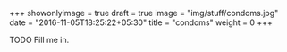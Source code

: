 +++
showonlyimage = true
draft = true
image = "img/stuff/condoms.jpg"
date = "2016-11-05T18:25:22+05:30"
title = "condoms"
weight = 0
+++

TODO Fill me in.

